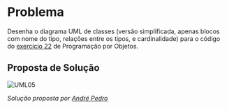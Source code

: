 # Problema

Desenha o diagrama UML de classes (versão simplificada, apenas blocos com
nome do tipo, relações entre os tipos, e cardinalidade) para o código do
[exercício 22](03_poo.md#ex22) de Programação por Objetos.

## Proposta de Solução

![UML05](https://user-images.githubusercontent.com/33433474/40999001-7cb2784a-6901-11e8-8a8a-5c7ea704e04c.png)

*Solução proposta por [André Pedro](https://github.com/andre-pedro)*